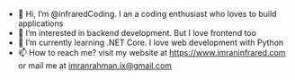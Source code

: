 - 👋 Hi, I’m @infraredCoding. I an a coding enthusiast who loves to build applications
- 👀 I’m interested in backend development. But I love frontend too
- 🌱 I’m currently learning .NET Core. I love web development with Python
- 📫 How to reach me? visit my website at https://www.imraninfrared.com or mail me at imranrahman.ix@gmail.com

<!---
infraredCoding/infraredCoding is a ✨ special ✨ repository because its `README.md` (this file) appears on your GitHub profile.
You can click the Preview link to take a look at your changes.
--->
